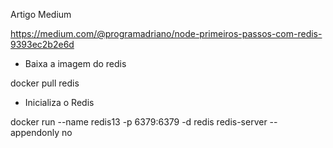 Artigo Medium

https://medium.com/@programadriano/node-primeiros-passos-com-redis-9393ec2b2e6d

- Baixa a imagem do redis

docker pull redis

- Inicializa o Redis

docker run --name redis13 -p 6379:6379 -d redis redis-server --appendonly no